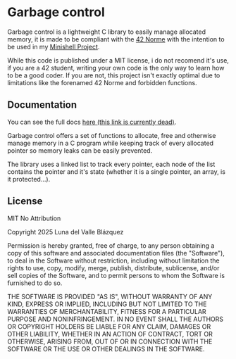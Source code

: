 # Garbage control 

Garbage control is a lightweight C library to easily manage allocated memory, it is made to be compliant with the [42 Norme](https://github.com/42school/norminette/tree/master "Norminette github repo") with the intention to be used in my [Minishell Project](https://github.com/luna7111/minishell "My minishell github repo").

While this code is published under a MIT license, i do not recomend it's use, if you are a 42 student, writing your own code is the only way to learn how to be a good coder. If you are not, this project isn't exactly optimal due to limitations like the forenamed 42 Norme and forbidden functions.

## Documentation

You can see the full docs [here (this link is currently dead)]().  

Garbage control offers a set of functions to allocate, free and otherwise manage memory in a C program while keeping track of every allocated pointer so memory leaks can be easily prevented.

The library uses a linked list to track every pointer, each node of the list contains the pointer and it's state (whether it is a single pointer, an array, is it protected...).

## License

MIT No Attribution

Copyright 2025 Luna del Valle Blázquez

Permission is hereby granted, free of charge, to any person obtaining a copy of this
software and associated documentation files (the "Software"), to deal in the Software
without restriction, including without limitation the rights to use, copy, modify,
merge, publish, distribute, sublicense, and/or sell copies of the Software, and to
permit persons to whom the Software is furnished to do so.

THE SOFTWARE IS PROVIDED "AS IS", WITHOUT WARRANTY OF ANY KIND, EXPRESS OR IMPLIED,
INCLUDING BUT NOT LIMITED TO THE WARRANTIES OF MERCHANTABILITY, FITNESS FOR A
PARTICULAR PURPOSE AND NONINFRINGEMENT. IN NO EVENT SHALL THE AUTHORS OR COPYRIGHT
HOLDERS BE LIABLE FOR ANY CLAIM, DAMAGES OR OTHER LIABILITY, WHETHER IN AN ACTION
OF CONTRACT, TORT OR OTHERWISE, ARISING FROM, OUT OF OR IN CONNECTION WITH THE
SOFTWARE OR THE USE OR OTHER DEALINGS IN THE SOFTWARE.
